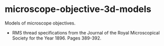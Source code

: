 # microscope-objective-3d-models 
Models of microscope objectives. 

- RMS thread specifications from the Journal of the Royal Microscopical Society for the Year 1896. Pages 389-392.
